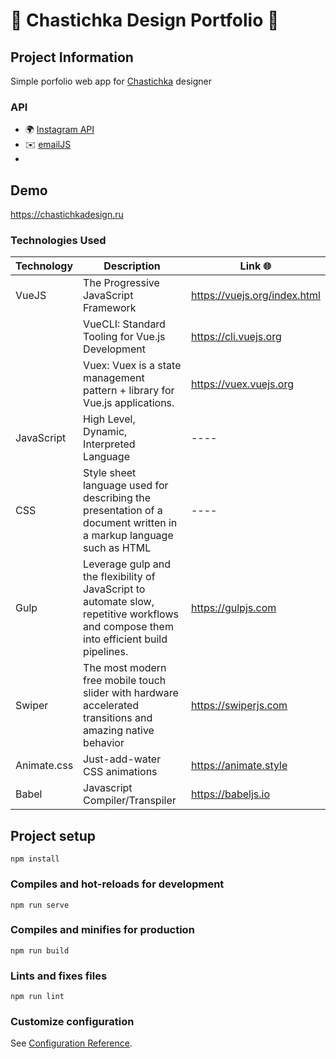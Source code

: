 # 🌟 Chastichka Design Portfolio 🌈

## Project Information

Simple porfolio web app for [Chastichka](https://chastichkadesign.ru) designer

### API

- 🌍 [Instagram API](https://developers.facebook.com/docs/instagram-api)
- ✉️ [emailJS](https://www.emailjs.com)
-

## Demo

https://chastichkadesign.ru

### Technologies Used

| Technology  | Description                                                                                                                             | Link 🌐                      |
| ----------- | --------------------------------------------------------------------------------------------------------------------------------------- | ---------------------------- |
| VueJS       | The Progressive JavaScript Framework                                                                                                    | https://vuejs.org/index.html |
|             | VueCLI: Standard Tooling for Vue.js Development                                                                                         | https://cli.vuejs.org        |
|             | Vuex: Vuex is a state management pattern + library for Vue.js applications.                                                             | https://vuex.vuejs.org       |
| JavaScript  | High Level, Dynamic, Interpreted Language                                                                                               | ----                         |
| CSS         | Style sheet language used for describing the presentation of a document written in a markup language such as HTML                       | ----                         |
| Gulp        | Leverage gulp and the flexibility of JavaScript to automate slow, repetitive workflows and compose them into efficient build pipelines. | https://gulpjs.com           |
| Swiper      | The most modern free mobile touch slider with hardware accelerated transitions and amazing native behavior                              | https://swiperjs.com         |
| Animate.css | Just-add-water CSS animations                                                                                                           | https://animate.style        |
| Babel       | Javascript Compiler/Transpiler                                                                                                          | https://babeljs.io           |

## Project setup

```
npm install
```

### Compiles and hot-reloads for development

```
npm run serve
```

### Compiles and minifies for production

```
npm run build
```

### Lints and fixes files

```
npm run lint
```

### Customize configuration

See [Configuration Reference](https://cli.vuejs.org/config/).
